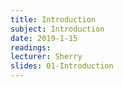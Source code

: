 ```yaml
---
title: Introduction
subject: Introduction
date: 2019-1-15
readings:
lecturer: Sherry
slides: 01-Introduction
---
```

